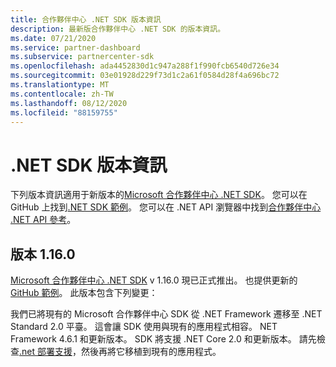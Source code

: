 ```yaml
---
title: 合作夥伴中心 .NET SDK 版本資訊
description: 最新版合作夥伴中心 .NET SDK 的版本資訊。
ms.date: 07/21/2020
ms.service: partner-dashboard
ms.subservice: partnercenter-sdk
ms.openlocfilehash: ada4452830d1c947a288f1f990fcb6540d726e34
ms.sourcegitcommit: 03e01928d229f73d1c2a61f0584d28f4a696bc72
ms.translationtype: MT
ms.contentlocale: zh-TW
ms.lasthandoff: 08/12/2020
ms.locfileid: "88159755"
---
```

# <a name="net-sdk-release-notes"></a>.NET SDK 版本資訊

下列版本資訊適用于新版本的[Microsoft 合作夥伴中心 .NET SDK](https://www.nuget.org/packages/Microsoft.Store.PartnerCenter)。 您可以在 GitHub 上找到[.NET SDK 範例](https://github.com/Microsoft/Partner-Center-DotNet-Samples)。 您可以在 .NET API 瀏覽器中找到[合作夥伴中心 .NET API 參考](https://docs.microsoft.com/dotnet/api/?view=partnercenter-dotnet-latest)。

## <a name="version-1160"></a>版本 1.16.0

[Microsoft 合作夥伴中心 .NET SDK](https://www.nuget.org/packages/Microsoft.Store.PartnerCenter/) v 1.16.0 現已正式推出。 也提供更新的[GitHub 範例](https://github.com/Microsoft/Partner-Center-DotNet-Samples)。 此版本包含下列變更：

我們已將現有的 Microsoft 合作夥伴中心 SDK 從 .NET Framework 遷移至 .NET Standard 2.0 平臺。 這會讓 SDK 使用與現有的應用程式相容。 NET Framework 4.6.1 和更新版本。 SDK 將支援 .NET Core 2.0 和更新版本。 請先檢查[.net 部署支援](/dotnet/standard/net-standard)，然後再將它移植到現有的應用程式。   
